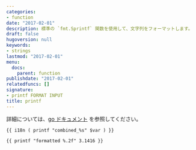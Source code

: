 ```yaml
---
categories:
- function
date: "2017-02-01"
description: 標準の `fmt.Sprintf` 関数を使用して、文字列をフォーマットします。
draft: false
hugoversion: null
keywords:
- strings
lastmod: "2017-02-01"
menu:
  docs:
    parent: function
publishdate: "2017-02-01"
relatedfuncs: []
signature:
- printf FORMAT INPUT
title: printf
---
```


詳細については、[go ドキュメント](https://golang.org/pkg/fmt/) を参照してください。

```go-html-template
{{ i18n ( printf "combined_%s" $var ) }}
```

```go-html-template
{{ printf "formatted %.2f" 3.1416 }}
```
